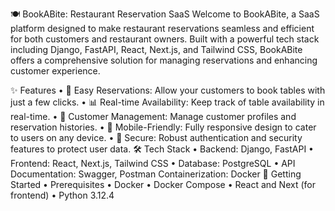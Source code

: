 🍽️ BookABite: Restaurant Reservation SaaS
Welcome to BookABite, a SaaS platform designed to make restaurant reservations seamless and efficient for both customers and restaurant owners. Built with a powerful tech stack including Django, FastAPI, React, Next.js, and Tailwind CSS, BookABite offers a comprehensive solution for managing reservations and enhancing customer experience.

✨ Features
• 📅 Easy Reservations: Allow your customers to book tables with just a few clicks.
• 📊 Real-time Availability: Keep track of table availability in real-time.
• 👥 Customer Management: Manage customer profiles and reservation histories.
• 📱 Mobile-Friendly: Fully responsive design to cater to users on any device.
• 🔐 Secure: Robust authentication and security features to protect user data.
🛠️ Tech Stack
• Backend: Django, FastAPI
• Frontend: React, Next.js, Tailwind CSS
• Database: PostgreSQL
• API Documentation: Swagger, Postman
Containerization: Docker
🚀 Getting Started
• Prerequisites
• Docker
• Docker Compose
• React and Next (for frontend)
• Python 3.12.4
